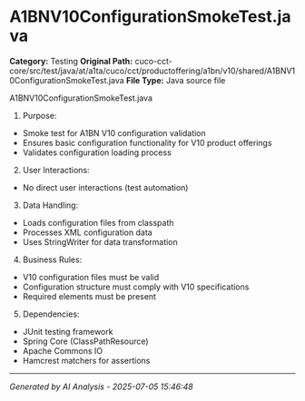 # A1BNV10ConfigurationSmokeTest.java

**Category:** Testing
**Original Path:** cuco-cct-core/src/test/java/at/a1ta/cuco/cct/productoffering/a1bn/v10/shared/A1BNV10ConfigurationSmokeTest.java
**File Type:** Java source file

A1BNV10ConfigurationSmokeTest.java
1. Purpose:
- Smoke test for A1BN V10 configuration validation
- Ensures basic configuration functionality for V10 product offerings
- Validates configuration loading process

2. User Interactions:
- No direct user interactions (test automation)

3. Data Handling:
- Loads configuration files from classpath
- Processes XML configuration data
- Uses StringWriter for data transformation

4. Business Rules:
- V10 configuration files must be valid
- Configuration structure must comply with V10 specifications
- Required elements must be present

5. Dependencies:
- JUnit testing framework
- Spring Core (ClassPathResource)
- Apache Commons IO
- Hamcrest matchers for assertions

---
*Generated by AI Analysis - 2025-07-05 15:46:48*
